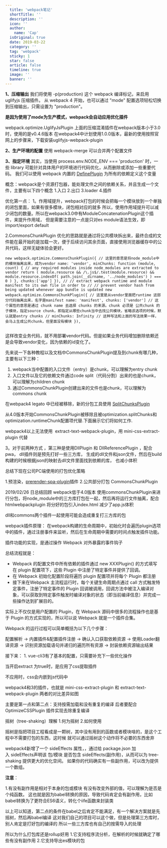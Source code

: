 ```yaml
---
  title: 'webpack笔记'
  shortTitle: ''
  description: ''
  icon: ''
  author:
    name: 'Cap'
  isOriginal: true
  date: 2019-03-22
  category: ''
  tag: 'webpack'
  sticky: 1
  star: false
  article: false
  timeline: true
  image: ''
  banner: ''
---
```


**1、压缩输出**
我们将使用 -p(production) 这个 webpack 编译标记，来启用 uglifyjs 压缩插件。
从 webpack 4 开始，也可以通过 "mode" 配置选项轻松切换到压缩输出，只需设置为 "production"。

**是因为使用了mode为生产模式，webpack会自动应用优化插件**


webpack.optimize.UglifyJsPlugin 
上面的压缩混淆插件在webpack版本小于3.0时，使用的是v0.4.6版本
在webpack4中计划使用1.0.0版本，最新的使用按照官网上的步骤来，下载安装uglifyjs-webpack-plugin


**2、生产环境的配置**
使用 webpack-merge 可以合并两个配置文件


**3、指定环境**
其实，当使用 process.env.NODE_ENV === 'production' 时，一些 library 可能针对具体用户的环境进行代码优化，从而删除或添加一些重要代码。
我们可以使用 webpack 内置的 [DefinePlugin](https://www.webpackjs.com/plugins/define-plugin) 为所有的依赖定义这个变量






概念：webpack是个资源打包器，能处理文件之间的依赖关系，并且生成一个文件，主要有以下四个概念
1.入口
2.出口
3.loader
4.插件


优化第一点：
1。作用域提升，webpack打包的时候会把每一个模块放到一个单独的闭包里面，如果有很多模块，闭包相对应的就多
所以，使用作用域提升可以减少闭包的数量。所以在webpack3.0中有ModuleConcatenationPlugin这个插件，来提升作用域，
但是需要注意的一点是只对es module语法生效，即import/export default


2.CommonsChunkPlugin 优化的思路就是通过将公共模块拆出来，最终合成的文件能在最开始的是加载一次，便于后续访问其余页面，直接使用浏览器缓存中的公共代码，这样无疑体验会更好。 

```
new webpack.optimize.CommonsChunkPlugin({ // 这里的意思是将node_module中的模块抽离出来，成为vendor name: 'vendor', minChunks: function (module, count) { // any required modules inside node_modules are extracted to vendor return ( module.resource && /\.js$/.test(module.resource) && module.resource.indexOf( path.join(__dirname, '../node_modules') ) === 0 ) }, chunks:['app'] }), // // extract webpack runtime and module manifest to its own file in order to // // prevent vendor hash from being updated whenever app bundle is updated new webpack.optimize.CommonsChunkPlugin({ // 这里是从vendor里面把runtime 这部分代码抽离出来，名字是manifest name: 'manifest', chunks: ['vendor'] // 这个属性的意思是通过 chunk name 去选择 chunks 的来源。chunk 必须是 公共chunk 的子模块，指定source chunk，即指定从哪些chunk当中去找公共模块，省略该选项的时候，默认就是entry chunks // minChunks: Infinity // 这种写法和上面的写法效果一样，会马上生成公共chunk，但里面没有模块 }),


```

这样改变业务代码，就不用部署vendor代码。但是如果业务代码增加删除依赖还是会导致vendor变化，因为依赖的id变化了。



先来说一下各种教程以及文档中CommonsChunkPlugin提及到chunk有哪几种，主要有以下三种：

1. webpack当中配置的入口文件（entry）是chunk，可以理解为entry chunk
2. 入口文件以及它的依赖文件通过code split（代码分割）出来的也是chunk，可以理解为children chunk
3. 通过CommonsChunkPlugin创建出来的文件也是chunk，可以理解为commons chunk


在webpack4 legato 中已经被移除，新的分包工具使用 [SplitChunksPlugin](https://segmentfault.com/a/1190000015938570)

 从4.0版本开始CommonsChunkPlugin被移除且被optimization.splitChunks和optimization.runtimeChunk配置项代替.下面展示它们将如何工作.

webpack4以上无法使用  extract-text-webpack-plugin，用 mini-css-extract-plugin 代替

3。对于前两种方式 ，第三种是使用DllPlugin 和 DllReferencePlugin ，配合pwa， 
dll插件则是预先打好一些三方库， 生成的dll文件和json文件，然后在build构建的时候根据json的映射去dll文件里面找到依赖的库，
也减小体积




总结下现在公司PC端使用的打包优化策略

1.预渲染，[prerender-spa-plugin](https://github.com/chrisvfritz/prerender-spa-plugin)插件
2.公共部分打包  CommonsChunkPlugin


2019/02/26 日总结回顾
webpack低于4.0版本
使用commonsChunkPlugin来进行分包，将node_module中的三方库打包在一起，然后再将运行文件抽离，配合htmlwebpackplugin
将分好的包引入index.html
减少了app.js体积




dll和commons两个插件一起使用可能会造成重复打三方库的包

webpack插件原理：
在webpack构建的生命周期中，初始化时会遍历plugin选项中的插件，通过注册事件来监听，然后在生命周期中需要的时间点触发插件功能。

插件功能的实现，是通过操作 Webpack 对外暴露的事件钩子

总结流程就是：

- Webpack 的配置文件中所有依赖的插件通过 new XXXPlugin() 的方式填写在 plugin 配置项下，这些 Plugin 中注册了特定事件并提供了回调。
- 在 Webpack 初始化配置阶段将遍历 plugin 配置项并将每个 Plugin 都注册
- 接下来在Webpack 主流程运行时，每个关键生命周期点通过 call 方式触发特定事件，注册了特定事件的 Plugin 回调被调用，回调方法中被注入编译对象，可以获取到特定事件触发时编译对象的状态（即当前编译信息）并完成一些操作达到扩展目的。

实际上不仅仅是用户配置的 Plugin，在 Webpack 源码中很多的流程操作也是基于 Plugin 的方式实现的，所以可以说 Webpack 就是一个插件合集。


Webpack 的运行过程可以简单概括为以下几个步骤：

配置解析 -> 内置插件&配置插件注册 -> 确认入口获取依赖资源 -> 使用Loader翻译资源 -> 识别资源加载语句并递归的遍历所有资源 -> 封装依赖资源输出结果














接下来：
1.
vue-cli3有了基本的配置，只需要补充下一些优化操作

当开启extract
为true时，是应用了css提取插件

不应用时，css会内嵌到js代码中

webpack4和3的插件，也就是
mini-css-extract-plugin 
和
extract-text-webpack-plugin
两者的对比差异如图

主要是第一点和第二点：支持按需加载和没有重复的编译
后者要配合OptimizeCSSPlugin 插件实现去除重复编译




摇树（tree-shaking）理解
1.何为摇树
2.如何使用

摇树是指把项目工程看成是一颗树，其中没有用到的函数或者模块啥的，是这个工程中不需要打包的东西，这时候
就可以通过摇树这个动作将不必要的东西舍弃

webpack4新增了一个 sideEffects 属性，，通过给 package.json 加入 sideEffects声明该 包/模块 是否包含 sideEffects(副作用)，从而可以为 tree-shaking 提供更大的优化空间。
如果你的代码确实有一些副作用，可以改为提供一个数组。

**注意**：



1.有没有副作用是相对于本身的包或模块 有没有改变外部的值，可以理解为是否是个纯函数。
这也就是因为babel转换的原因，导致代码肯定会有副作用，比如babel转换为了更符合ES6语义，转化个iife函数来封装类

以上可以知道，第二点的条件在babel之后肯定不能满足，有一个解决方案就是先摇树，然后再babel编译
这对我们自己的项目可以这个做，但是处理第三方库时，别人肯定是打好包的编译的
所以一些三方库也有自己的按需导入的处理

所以为什么打包库还是rollup好用
1.它支持程序流分析，在解析的时候就确定了哪些有没有副作用
2.它支持导出es模块的包









